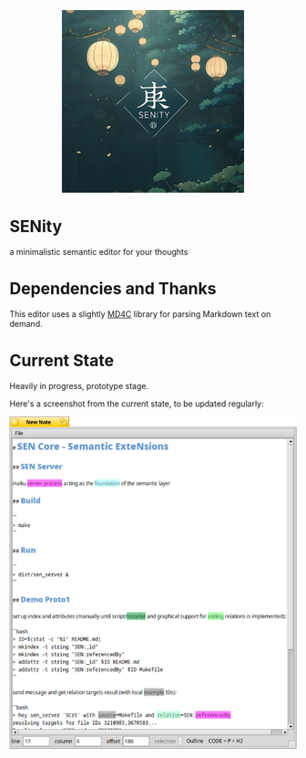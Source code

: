 <p align="center">
  <img src="assets/images/senity-logo.webp" width=320 />
</p>

# SENity

a minimalistic semantic editor for your thoughts

# Dependencies and Thanks

This editor uses a slightly [MD4C](https://github.com/mity/md4c) library for parsing Markdown text on demand.

# Current State

Heavily in progress, prototype stage.

Here's a screenshot from the current state, to be updated regularly:
<p align="center">
  <img src="assets/images/senity-highlights.png" width=860 />
</p>
